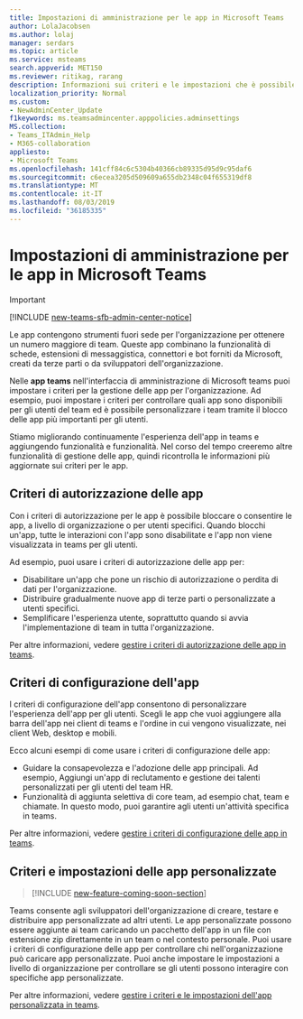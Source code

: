```yaml
---
title: Impostazioni di amministrazione per le app in Microsoft Teams
author: LolaJacobsen
ms.author: lolaj
manager: serdars
ms.topic: article
ms.service: msteams
search.appverid: MET150
ms.reviewer: ritikag, rarang
description: Informazioni sui criteri e le impostazioni che è possibile usare per gestire le app per l'organizzazione in Microsoft teams.
localization_priority: Normal
ms.custom:
- NewAdminCenter_Update
f1keywords: ms.teamsadmincenter.apppolicies.adminsettings
MS.collection:
- Teams_ITAdmin_Help
- M365-collaboration
appliesto:
- Microsoft Teams
ms.openlocfilehash: 141cff84c6c5304b40366cb89335d95d9c95daf6
ms.sourcegitcommit: c6ecea3205d509609a655db2348c04f655319df8
ms.translationtype: MT
ms.contentlocale: it-IT
ms.lasthandoff: 08/03/2019
ms.locfileid: "36185335"
---
```

<a name="admin-settings-for-apps-in-microsoft-teams"></a>Impostazioni di amministrazione per le app in Microsoft Teams
==========================================
> [!IMPORTANT]
> [!INCLUDE [new-teams-sfb-admin-center-notice](includes/new-teams-sfb-admin-center-notice.md)]

Le app contengono strumenti fuori sede per l'organizzazione per ottenere un numero maggiore di team. Queste app combinano la funzionalità di schede, estensioni di messaggistica, connettori e bot forniti da Microsoft, creati da terze parti o da sviluppatori dell'organizzazione.

Nelle **app teams** nell'interfaccia di amministrazione di Microsoft teams puoi impostare i criteri per la gestione delle app per l'organizzazione. Ad esempio, puoi impostare i criteri per controllare quali app sono disponibili per gli utenti del team ed è possibile personalizzare i team tramite il blocco delle app più importanti per gli utenti.

Stiamo migliorando continuamente l'esperienza dell'app in teams e aggiungendo funzionalità e funzionalità. Nel corso del tempo creeremo altre funzionalità di gestione delle app, quindi ricontrolla le informazioni più aggiornate sui criteri per le app.

## <a name="app-permission-policies"></a>Criteri di autorizzazione delle app

Con i criteri di autorizzazione per le app è possibile bloccare o consentire le app, a livello di organizzazione o per utenti specifici.  Quando blocchi un'app, tutte le interazioni con l'app sono disabilitate e l'app non viene visualizzata in teams per gli utenti.

Ad esempio, puoi usare i criteri di autorizzazione delle app per:

- Disabilitare un'app che pone un rischio di autorizzazione o perdita di dati per l'organizzazione.
- Distribuire gradualmente nuove app di terze parti o personalizzate a utenti specifici.
- Semplificare l'esperienza utente, soprattutto quando si avvia l'implementazione di team in tutta l'organizzazione.

Per altre informazioni, vedere [gestire i criteri di autorizzazione delle app in teams](teams-app-permission-policies.md).

## <a name="app-setup-policies"></a>Criteri di configurazione dell'app

I criteri di configurazione dell'app consentono di personalizzare l'esperienza dell'app per gli utenti. Scegli le app che vuoi aggiungere alla barra dell'app nei client di teams e l'ordine in cui vengono visualizzate, nei client Web, desktop e mobili.

Ecco alcuni esempi di come usare i criteri di configurazione delle app:
- Guidare la consapevolezza e l'adozione delle app principali. Ad esempio, Aggiungi un'app di reclutamento e gestione dei talenti personalizzati per gli utenti del team HR.
- Funzionalità di aggiunta selettiva di core team, ad esempio chat, team e chiamate. In questo modo, puoi garantire agli utenti un'attività specifica in teams.

Per altre informazioni, vedere [gestire i criteri di configurazione delle app in teams](teams-app-setup-policies.md).

## <a name="custom-app-policies-and-settings"></a>Criteri e impostazioni delle app personalizzate

>[!INCLUDE [new-feature-coming-soon-section](includes/new-feature-coming-soon-section.md)]

Teams consente agli sviluppatori dell'organizzazione di creare, testare e distribuire app personalizzate ad altri utenti. Le app personalizzate possono essere aggiunte ai team caricando un pacchetto dell'app in un file con estensione zip direttamente in un team o nel contesto personale. Puoi usare i criteri di configurazione delle app per controllare chi nell'organizzazione può caricare app personalizzate. Puoi anche impostare le impostazioni a livello di organizzazione per controllare se gli utenti possono interagire con specifiche app personalizzate.

Per altre informazioni, vedere [gestire i criteri e le impostazioni dell'app personalizzata in teams](teams-custom-app-policies-and-settings.md).